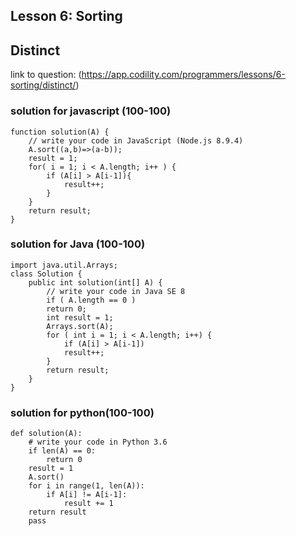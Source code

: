 ## Lesson 6: Sorting
## Distinct
link to question: (https://app.codility.com/programmers/lessons/6-sorting/distinct/)

### solution for javascript (100-100)
```
function solution(A) {
    // write your code in JavaScript (Node.js 8.9.4)
    A.sort((a,b)=>(a-b));
    result = 1;
    for( i = 1; i < A.length; i++ ) {
        if (A[i] > A[i-1]){
            result++;
        }
    }
    return result;
}

```

### solution for Java (100-100)
```
import java.util.Arrays;
class Solution {
    public int solution(int[] A) {
        // write your code in Java SE 8
        if ( A.length == 0 )
        return 0;
        int result = 1;
        Arrays.sort(A);
        for ( int i = 1; i < A.length; i++) {
            if (A[i] > A[i-1])
            result++;
        }
        return result;
    }
}

```

### solution for python(100-100)
```
def solution(A):
    # write your code in Python 3.6
    if len(A) == 0:
        return 0
    result = 1
    A.sort()
    for i in range(1, len(A)):
        if A[i] != A[i-1]:
            result += 1
    return result
    pass
    
```
